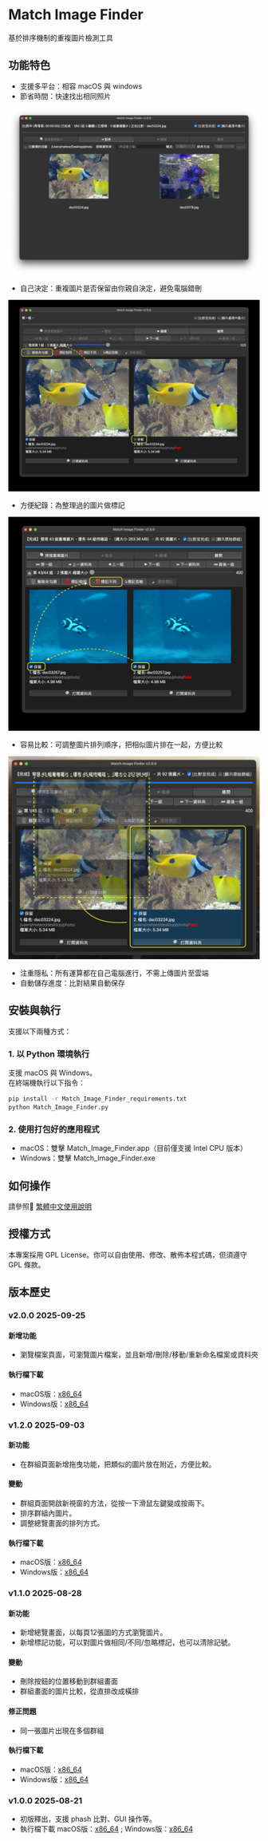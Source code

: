 # Match Image Finder

基於排序機制的重複圖片檢測工具

## 功能特色
- 支援多平台：相容 macOS 與 windows
- 節省時間：快速找出相同照片

![比對中](./doc/img/000001_compare_show.png)

- 自己決定：重複圖片是否保留由你親自決定，避免電腦錯刪

![刪除照片](./doc/img/010602_delete.png)

- 方便紀錄：為整理過的圖片做標記

![標記](./doc/img/02070201_selectdiff.png)

- 容易比較：可調整圖片排列順序，把相似圖片排在一起，方便比較

![拖曳](./doc/img/020604_dragreordering.png)

- 注重隱私：所有運算都在自己電腦進行，不需上傳圖片至雲端
- 自動儲存進度：比對結果自動保存

## 安裝與執行
支援以下兩種方式：
### 1. 以 Python 環境執行
支援 macOS 與 Windows。  
在終端機執行以下指令：

```bash
pip install -r Match_Image_Finder_requirements.txt
python Match_Image_Finder.py
```
### 2. 使用打包好的應用程式
* macOS：雙擊
Match_Image_Finder.app（目前僅支援 Intel CPU 版本）
* Windows：雙擊
Match_Image_Finder.exe

## 如何操作
請參照🔗 [繁體中文使用說明](./doc/Match_Image_Finder_Guide-tw.md)

## 授權方式
本專案採用 GPL License。你可以自由使用、修改、散佈本程式碼，但須遵守 GPL 條款。

## 版本歷史
### v2.0.0 2025-09-25
#### 新增功能
* 瀏覽檔案頁面，可瀏覽圖片檔案，並且新增/刪除/移動/重新命名檔案或資料夾
#### 執行檔下載 
* macOS版：[x86_64](https://github.com/Nick-0506/match_image_finder/releases/download/v2.0.0/Match_Image_Finder_v2.0.0.app.zip)
* Windows版：[x86_64](https://github.com/Nick-0506/match_image_finder/releases/download/v2.0.0/Match_Image_Finder_v2.0.0.exe)
### v1.2.0 2025-09-03
#### 新功能
* 在群組頁面新增拖曳功能，把類似的圖片放在附近，方便比較。
#### 變動
* 群組頁面開啟新視窗的方法，從按一下滑鼠左鍵變成按兩下。
* 排序群組內圖片。
* 調整總覽畫面的排列方式。
#### 執行檔下載 
* macOS版：[x86_64](https://github.com/Nick-0506/match_image_finder/releases/download/v1.2.0/Match_Image_Finder_v1.2.0.app.zip)
* Windows版：[x86_64](https://github.com/Nick-0506/match_image_finder/releases/download/v1.2.0/Match_Image_Finder_v1.2.0.exe)

### v1.1.0 2025-08-28
#### 新功能
* 新增總覽畫面，以每頁12張圖的方式瀏覽圖片。
* 新增標記功能，可以對圖片做相同/不同/忽略標記，也可以清除記號。
#### 變動
* 刪除按鈕的位置移動到群組畫面
* 群組畫面的圖片比較，從直排改成橫排
#### 修正問題
* 同一張圖片出現在多個群組
#### 執行檔下載 
* macOS版：[x86_64](https://github.com/Nick-0506/match_image_finder/releases/download/v1.1.0/Match_Image_Finder_v1.1.0.app.zip)
* Windows版：[x86_64](https://github.com/Nick-0506/match_image_finder/releases/download/v1.1.0/Match_Image_Finder_v1.1.0.exe)

### v1.0.0 2025‑08‑21
* 初版釋出，支援 phash 比對、GUI 操作等。
* 執行檔下載 macOS版：[x86_64](https://github.com/Nick-0506/match_image_finder/releases/download/v1.0.0/Match_Image_Finder_v1.0.0.app.zip) ; Windows版：[x86_64](https://github.com/Nick-0506/match_image_finder/releases/download/v1.0.0/Match_Image_Finder_v1.0.0.exe)
